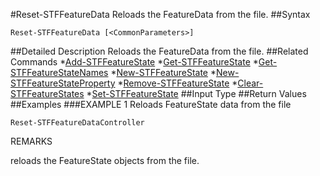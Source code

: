 #Reset-STFFeatureData
Reloads the FeatureData from the file.
##Syntax
```Reset-STFFeatureData [<CommonParameters>]
```
##Detailed Description
Reloads the FeatureData from the file.
##Related Commands
*[Add-STFFeatureState](Add-STFFeatureState)
*[Get-STFFeatureState](Get-STFFeatureState)
*[Get-STFFeatureStateNames](Get-STFFeatureStateNames)
*[New-STFFeatureState](New-STFFeatureState)
*[New-STFFeatureStateProperty](New-STFFeatureStateProperty)
*[Remove-STFFeatureState](Remove-STFFeatureState)
*[Clear-STFFeatureStates](Clear-STFFeatureStates)
*[Set-STFFeatureState](Set-STFFeatureState)
##Input Type
##Return Values
##Examples
###EXAMPLE 1 Reloads FeatureState data from the file
```Reset-STFFeatureDataController
```
REMARKS

reloads the FeatureState objects from the file.
